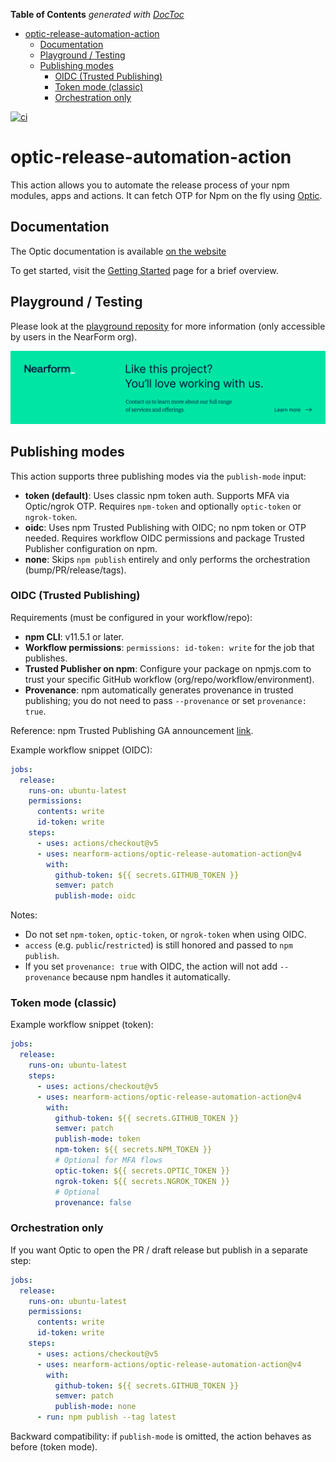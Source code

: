 <!-- START doctoc generated TOC please keep comment here to allow auto update -->
<!-- DON'T EDIT THIS SECTION, INSTEAD RE-RUN doctoc TO UPDATE -->
**Table of Contents**  *generated with [DocToc](https://github.com/thlorenz/doctoc)*

- [optic-release-automation-action](#optic-release-automation-action)
  - [Documentation](#documentation)
  - [Playground / Testing](#playground--testing)
  - [Publishing modes](#publishing-modes)
    - [OIDC (Trusted Publishing)](#oidc-trusted-publishing)
    - [Token mode (classic)](#token-mode-classic)
    - [Orchestration only](#orchestration-only)

<!-- END doctoc generated TOC please keep comment here to allow auto update -->

[![ci](https://github.com/nearform-actions/optic-release-automation-action/actions/workflows/ci.yml/badge.svg)](https://github.com/nearform-actions/optic-release-automation-action/actions/workflows/ci.yml)

# optic-release-automation-action

This action allows you to automate the release process of your npm modules, apps and actions. It can fetch OTP for Npm on the fly using [Optic](https://github.com/nearform/optic-expo).

## Documentation

The Optic documentation is available [on the website](https://optic.nearform.com/)

To get started, visit the [Getting Started](https://optic.nearform.com/getting-started) page for a brief overview.

## Playground / Testing

Please look at the [playground reposity](https://github.com/nearform/optic-release-automation-playground) for more information (only accessible by users in the NearForm org).

[![banner](https://raw.githubusercontent.com/nearform/.github/refs/heads/master/assets/os-banner-green.svg)](https://www.nearform.com/contact/?utm_source=open-source&utm_medium=banner&utm_campaign=os-project-pages)

## Publishing modes

This action supports three publishing modes via the `publish-mode` input:

- **token (default)**: Uses classic npm token auth. Supports MFA via Optic/ngrok OTP. Requires `npm-token` and optionally `optic-token` or `ngrok-token`.
- **oidc**: Uses npm Trusted Publishing with OIDC; no npm token or OTP needed. Requires workflow OIDC permissions and package Trusted Publisher configuration on npm.
- **none**: Skips `npm publish` entirely and only performs the orchestration (bump/PR/release/tags).

### OIDC (Trusted Publishing)

Requirements (must be configured in your workflow/repo):

- **npm CLI**: v11.5.1 or later.
- **Workflow permissions**: `permissions: id-token: write` for the job that publishes.
- **Trusted Publisher on npm**: Configure your package on npmjs.com to trust your specific GitHub workflow (org/repo/workflow/environment).
- **Provenance**: npm automatically generates provenance in trusted publishing; you do not need to pass `--provenance` or set `provenance: true`.

Reference: npm Trusted Publishing GA announcement [link](https://github.blog/changelog/2025-07-31-npm-trusted-publishing-with-oidc-is-generally-available/).

Example workflow snippet (OIDC):

```yaml
jobs:
  release:
    runs-on: ubuntu-latest
    permissions:
      contents: write
      id-token: write
    steps:
      - uses: actions/checkout@v5
      - uses: nearform-actions/optic-release-automation-action@v4
        with:
          github-token: ${{ secrets.GITHUB_TOKEN }}
          semver: patch
          publish-mode: oidc
```

Notes:

- Do not set `npm-token`, `optic-token`, or `ngrok-token` when using OIDC.
- `access` (e.g. `public`/`restricted`) is still honored and passed to `npm publish`.
- If you set `provenance: true` with OIDC, the action will not add `--provenance` because npm handles it automatically.

### Token mode (classic)

Example workflow snippet (token):

```yaml
jobs:
  release:
    runs-on: ubuntu-latest
    steps:
      - uses: actions/checkout@v5
      - uses: nearform-actions/optic-release-automation-action@v4
        with:
          github-token: ${{ secrets.GITHUB_TOKEN }}
          semver: patch
          publish-mode: token
          npm-token: ${{ secrets.NPM_TOKEN }}
          # Optional for MFA flows
          optic-token: ${{ secrets.OPTIC_TOKEN }}
          ngrok-token: ${{ secrets.NGROK_TOKEN }}
          # Optional
          provenance: false
```

### Orchestration only

If you want Optic to open the PR / draft release but publish in a separate step:

```yaml
jobs:
  release:
    runs-on: ubuntu-latest
    permissions:
      contents: write
      id-token: write
    steps:
      - uses: actions/checkout@v5
      - uses: nearform-actions/optic-release-automation-action@v4
        with:
          github-token: ${{ secrets.GITHUB_TOKEN }}
          semver: patch
          publish-mode: none
      - run: npm publish --tag latest
```

Backward compatibility: if `publish-mode` is omitted, the action behaves as before (token mode).
